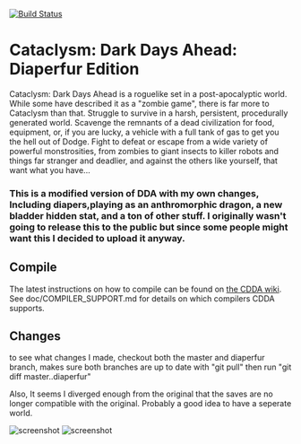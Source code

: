 [![Build Status](https://travis-ci.org/pouar/Cataclysm-DDA.svg?branch=diaperfur)](https://travis-ci.org/pouar/Cataclysm-DDA)

# Cataclysm: Dark Days Ahead: Diaperfur Edition
Cataclysm: Dark Days Ahead is a roguelike set in a post-apocalyptic world. While some have described it as a "zombie game", there is far more to Cataclysm than that. Struggle to survive in a harsh, persistent, procedurally generated world. Scavenge the remnants of a dead civilization for food, equipment, or, if you are lucky, a vehicle with a full tank of gas to get you the hell out of Dodge. Fight to defeat or escape from a wide variety of powerful monstrosities, from zombies to giant insects to killer robots and things far stranger and deadlier, and against the others like yourself, that want what you have...


### This is a modified version of DDA with my own changes, Including diapers,playing as an anthromorphic dragon, a new bladder hidden stat, and a ton of other stuff. I originally wasn't going to release this to the public but since some people might want this I decided to upload it anyway.
## Compile

The latest instructions on how to compile can be found on [the CDDA wiki](http://www.wiki.cataclysmdda.com/index.php?title=How_to_compile).  See doc/COMPILER_SUPPORT.md for details on which compilers CDDA supports.

## Changes
to see what changes I made, checkout both the master and diaperfur branch, makes sure both branches are up to date with "git pull" then run "git diff master..diaperfur"

Also, It seems I diverged enough from the original that the saves are no longer compatible with the original. Probably a good idea to have a seperate world.

![screenshot](http://thepouar.dnsdojo.com/pouar/downloads/cataclysm-ss5.png "screenshot 1")
![screenshot](http://thepouar.dnsdojo.com/pouar/downloads/cataclysm-ss4.png "screenshot 2")